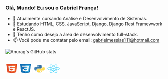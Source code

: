 ### Olá, Mundo! Eu sou o Gabriel França!

- 🔭 Atualmente cursando Análise e Desenvolvimento de Sistemas.
- 🌱 Estudando HTML, CSS, JavaScript, Django, Django Rest Framewwork e ReactJS.
- 👯 Tenho como desejo a área de desenvolvimento full-stack.
- 📫 Você pode me contatar pelo email: gabrielmessias111@hotmail.com

![Anurag's GitHub stats](https://github-readme-stats.vercel.app/api?username=GabrielF55&show_icons=true&bg_color=00000000)
<div style="display: inline_block"><br>
  <img align="center" alt="Rafa-HTML" height="30" width="40" src="https://raw.githubusercontent.com/devicons/devicon/master/icons/html5/html5-original.svg">
  <img align="center" alt="Rafa-CSS" height="30" width="40" src="https://raw.githubusercontent.com/devicons/devicon/master/icons/css3/css3-original.svg">
  <img align="center" alt="Rafa-Python" height="30" width="40" src="https://raw.githubusercontent.com/devicons/devicon/master/icons/python/python-original.svg">
  <img align="center" alt="Rafa-Python" height="30" width="40" src="https://raw.githubusercontent.com/devicons/devicon/master/icons/react/react-original.svg
">
</div>
